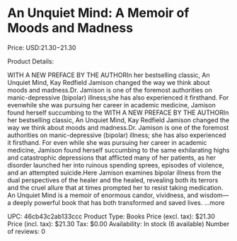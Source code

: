 # An Unquiet Mind: A Memoir of Moods and Madness

Price: USD:$21.30-$21.30

Product Details:

WITH A NEW PREFACE BY THE AUTHORIn her bestselling classic, An Unquiet Mind, Kay Redfield Jamison changed the way we think about moods and madness.Dr. Jamison is one of the foremost authorities on manic-depressive (bipolar) illness;she has also experienced it firsthand. For evenwhile she was pursuing her career in academic medicine, Jamison found herself succumbing to the WITH A NEW PREFACE BY THE AUTHORIn her bestselling classic, An Unquiet Mind, Kay Redfield Jamison changed the way we think about moods and madness.Dr. Jamison is one of the foremost authorities on manic-depressive (bipolar) illness; she has also experienced it firsthand. For even while she was pursuing her career in academic medicine, Jamison found herself succumbing to the same exhilarating highs and catastrophic depressions that afflicted many of her patients, as her disorder launched her into ruinous spending sprees, episodes of violence, and an attempted suicide.Here Jamison examines bipolar illness from the dual perspectives of the healer and the healed, revealing both its terrors and the cruel allure that at times prompted her to resist taking medication. An Unquiet Mind is a memoir of enormous candor, vividness, and wisdom—a deeply powerful book that has both transformed and saved lives. ...more

UPC: 46cb43c2ab133ccc
Product Type: Books
Price (excl. tax): $21.30
Price (incl. tax): $21.30
Tax: $0.00
Availability: In stock (6 available)
Number of reviews: 0